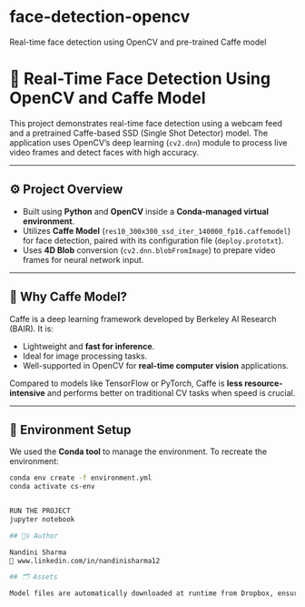 # face-detection-opencv
Real-time face detection using OpenCV and pre-trained Caffe model
# 🎯 Real-Time Face Detection Using OpenCV and Caffe Model

This project demonstrates real-time face detection using a webcam feed and a pretrained Caffe-based SSD (Single Shot Detector) model. The application uses OpenCV’s deep learning (`cv2.dnn`) module to process live video frames and detect faces with high accuracy.

---

## ⚙️ Project Overview

- Built using **Python** and **OpenCV** inside a **Conda-managed virtual environment**.
- Utilizes **Caffe Model** (`res10_300x300_ssd_iter_140000_fp16.caffemodel`) for face detection, paired with its configuration file (`deploy.prototxt`).
- Uses **4D Blob** conversion (`cv2.dnn.blobFromImage`) to prepare video frames for neural network input.

---

## 🤖 Why Caffe Model?

Caffe is a deep learning framework developed by Berkeley AI Research (BAIR). It is:
- Lightweight and **fast for inference**.
- Ideal for image processing tasks.
- Well-supported in OpenCV for **real-time computer vision** applications.

Compared to models like TensorFlow or PyTorch, Caffe is **less resource-intensive** and performs better on traditional CV tasks when speed is crucial.

---

## 🧪 Environment Setup

We used the **Conda tool** to manage the environment. To recreate the environment:

```bash
conda env create -f environment.yml
conda activate cs-env


RUN THE PROJECT
jupyter notebook

## 🙋‍♀️ Author

Nandini Sharma
🔗 www.linkedin.com/in/nandinisharma12

## 🗂️ Assets

Model files are automatically downloaded at runtime from Dropbox, ensuring a smooth setup.
